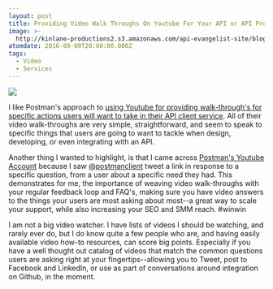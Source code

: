 ```yaml
---
layout: post
title: Providing Video Walk Throughs On Youtube For Your API or API Provider Services
image: >-
  http://kinlane-productions2.s3.amazonaws.com/api-evangelist-site/blog/Postman_YouTube.png
atomdate: 2016-09-09T20:00:00.000Z
tags:
  - Video
  - Services
---
```

[![](http://kinlane-productions2.s3.amazonaws.com/api-evangelist-site/blog/Postman_YouTube.png)](https://www.youtube.com/channel/UCocudCGVb3MmhWQ1aoIgUQw)

I like Postman's approach to [using Youtube for providing walk-through's for specific actions users will want to take in their API client service](https://www.youtube.com/channel/UCocudCGVb3MmhWQ1aoIgUQw). All of their video walk-throughs are very simple, straightforward, and seem to speak to specific things that users are going to want to tackle when design, developing, or even integrating with an API.

Another thing I wanted to highlight, is that I came across [Postman's Youtube Account](https://www.youtube.com/channel/UCocudCGVb3MmhWQ1aoIgUQw) because I saw [@postmanclient](https://twitter.com/postmanclient) tweet a link in response to a specific question, from a user about a specific need they had. This demonstrates for me, the importance of weaving video walk-throughs with your regular feedback loop and FAQ's, making sure you have video answers to the things your users are most asking about most--a great way to scale your support, while also increasing your SEO and SMM reach. #winwin

I am not a big video watcher. I have lists of videos I should be watching, and rarely ever do, but I do know quite a few people who are, and having easily available video how-to resources, can score big points. Especially if you have a well thought out catalog of videos that match the common questions users are asking right at your fingertips--allowing you to Tweet, post to Facebook and LinkedIn, or use as part of conversations around integration on Github, in the moment.